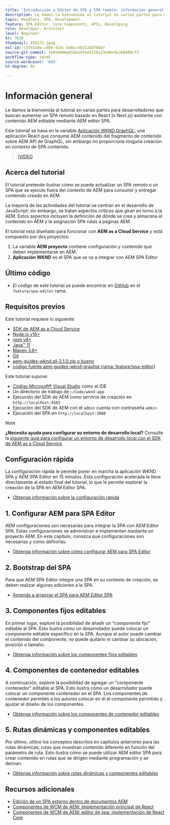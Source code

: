 ```yaml
---
title: 'Introducción a Editor de SPA y SPA remoto: información general'
description: Le damos la bienvenida al tutorial en varias partes para desarrolladores que buscan aumentar un SPA remoto existente con contenido AEM editable mediante AEM Editor SPA.
topic: Headless, SPA, Development
feature: SPA Editor, Core Components, APIs, Developing
role: Developer, Architect
level: Beginner
kt: 7630
thumbnail: 333272.jpeg
exl-id: c5f933eb-c409-41dc-bb6a-6b2220dfbb47
source-git-commit: fe056006ab59a3955e5f16a23e96e9e208408cf5
workflow-type: tm+mt
source-wordcount: '693'
ht-degree: 8%

---
```


# Información general

Le damos la bienvenida al tutorial en varias partes para desarrolladores que buscan aumentar un SPA remoto basado en React (o Next.js) existente con contenido AEM editable mediante AEM editor SPA.

Este tutorial se basa en la variable [Aplicación WKND GraphQL](https://experienceleague.adobe.com/docs/experience-manager-learn/getting-started-with-aem-headless/graphql/overview.html?lang=es), una aplicación React que consume AEM contenido del fragmento de contenido sobre AEM API de GraphQL, sin embargo no proporciona ninguna creación en contexto de SPA contenido.

>[!VIDEO](https://video.tv.adobe.com/v/333272/?quality=12&learn=on)

## Acerca del tutorial

El tutorial pretende ilustrar cómo se puede actualizar un SPA remoto o un SPA que se ejecute fuera del contexto de AEM para consumir y entregar contenido creado en AEM.

La mayoría de las actividades del tutorial se centran en el desarrollo de JavaScript; sin embargo, se tratan aspectos críticos que giran en torno a la AEM. Estos aspectos incluyen la definición de dónde se crea y almacena el contenido en AEM y la asignación SPA rutas a páginas AEM.

El tutorial está diseñado para funcionar con **AEM as a Cloud Service** y está compuesto por dos proyectos:

1. La variable __AEM proyecto__ contiene configuración y contenido que deben implementarse en AEM.
1. __Aplicación WKND__ es el SPA que se va a integrar con AEM SPA Editor

## Último código

+ El código de este tutorial se puede encontrar en [GitHub](https://github.com/adobe/aem-guides-wknd-graphql) en el `feature/spa-editor` rama.

## Requisitos previos

Este tutorial requiere lo siguiente:

+ [SDK de AEM as a Cloud Service](https://experienceleague.adobe.com/docs/experience-manager-learn/cloud-service/local-development-environment-set-up/aem-runtime.html?lang=en)
+ [Node.js v16+](https://nodejs.org/en/)
+ [npm v8+](https://www.npmjs.com/)
+ [Java™ 11](https://downloads.experiencecloud.adobe.com/content/software-distribution/en/general.html)
+ [Maven 3.6+](https://maven.apache.org/)
+ [Git](https://git-scm.com/downloads)
+ [aem-guides-wknd.all-2.1.0.zip o bueno](https://github.com/adobe/aem-guides-wknd/releases)
+ [código fuente aem-guides-wknd-graphql (rama: feature/spa-editor)](https://github.com/adobe/aem-guides-wknd-graphql/tree/feature/spa-editor)

Este tutorial supone:

+ [Código Microsoft® Visual Studio](https://visualstudio.microsoft.com/) como el IDE
+ Un directorio de trabajo de `~/Code/wknd-app`
+ Ejecución del SDK de AEM como servicio de creación en `http://localhost:4502`
+ Ejecución del SDK de AEM con el `admin` cuenta con contraseña `admin`
+ Ejecución del SPA en `http://localhost:3000`

>[!NOTE]
>
> **¿Necesita ayuda para configurar su entorno de desarrollo local?** Consulte la [siguiente guía para configurar un entorno de desarrollo local con el SDK de AEM as a Cloud Service](https://experienceleague.adobe.com/docs/experience-manager-learn/cloud-service/local-development-environment-set-up/overview.html?lang=es).


## Configuración rápida

La configuración rápida le permite poner en marcha la aplicación WKND SPA y AEM SPA Editor en 15 minutos. Esta configuración acelerada le lleva directamente al estado final del tutorial, lo que le permite explorar la creación de la SPA en AEM Editor SPA.

+ [Obtenga información sobre la configuración rápida](./quick-setup.md)

## 1. Configurar AEM para SPA Editor

AEM configuraciones son necesarias para integrar la SPA con AEM Editor SPA. Estas configuraciones se administran e implementan mediante un proyecto AEM. En este capítulo, conozca qué configuraciones son necesarias y cómo definirlas.

+ [Obtenga información sobre cómo configurar AEM para SPA Editor](./aem-configure.md)

## 2. Bootstrap del SPA

Para que AEM SPA Editor integre una SPA en su contexto de creación, se deben realizar algunas adiciones a la SPA.

+ [Aprenda a arrancar el SPA para AEM Editor SPA](./spa-bootstrap.md)

## 3. Componentes fijos editables

En primer lugar, explore la posibilidad de añadir un &quot;componente fijo&quot; editable al SPA. Esto ilustra cómo un desarrollador puede colocar un componente editable específico en la SPA. Aunque el autor puede cambiar el contenido del componente, no puede quitarlo ni cambiar su ubicación, posición o tamaño.

+ [Obtenga información sobre los componentes fijos editables](./spa-fixed-component.md)

## 4. Componentes de contenedor editables

A continuación, explore la posibilidad de agregar un &quot;componente contenedor&quot; editable al SPA. Esto ilustra cómo un desarrollador puede colocar un componente contenedor en el SPA. Los componentes de contenedor permiten a los autores colocar en él el componente permitido y ajustar el diseño de los componentes.

+ [Obtenga información sobre los componentes de contenedor editables](./spa-container-component.md)

## 5. Rutas dinámicas y componentes editables

Por último, utilice los conceptos descritos en capítulos anteriores para las rutas dinámicas; rutas que muestran contenido diferente en función del parámetro de ruta. Esto ilustra cómo se puede utilizar AEM editor SPA para crear contenido en rutas que se dirigen mediante programación y se derivan.

+ [Obtenga información sobre rutas dinámicas y componentes editables](./spa-dynamic-routes.md)

## Recursos adicionales

+ [Edición de un SPA externo dentro de documentos AEM](https://experienceleague.adobe.com/docs/experience-manager-cloud-service/content/implementing/developing/hybrid/editing-external-spa.html)
+ [Componentes de WCM de AEM: implementación principal de React](https://www.npmjs.com/package/@adobe/aem-core-components-react-base)
+ [Componentes de WCM de AEM: editor de spa: implementación de React Core](https://www.npmjs.com/package/@adobe/aem-core-components-react-spa)
